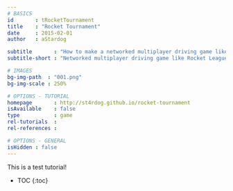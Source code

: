 ```yaml
---
# BASICS
id       : tRocketTournament
title    : "Rocket Tournament"
date     : 2015-02-01
author   : aStardog

subtitle       : "How to make a networked multiplayer driving game like Rocket League!"
subtitle-short : "Networked multiplayer driving game like Rocket League!"

# IMAGES
bg-img-path  : "001.png"
bg-img-scale : 250%

# OPTIONS - TUTORIAL
homepage       : http://st4rdog.github.io/rocket-tournament
isAvailable    : false
type           : game
rel-tutorials  : 
rel-references : 

# OPTIONS - GENERAL
isHidden : false
---
```

This is a test tutorial!

* TOC
{:toc}